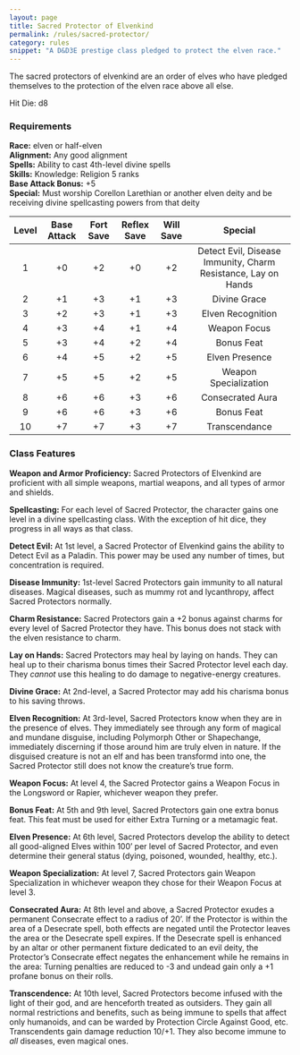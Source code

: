 ```yaml
---
layout: page
title: Sacred Protector of Elvenkind
permalink: /rules/sacred-protector/
category: rules
snippet: "A D&D3E prestige class pledged to protect the elven race."
---
```


The sacred protectors of elvenkind are an order of elves who have pledged themselves to the protection of the elven race above all else.

Hit Die: d8

### Requirements

**Race:** elven or half-elven  
**Alignment:** Any good alignment  
**Spells:** Ability to cast 4th-level divine spells  
**Skills:** Knowledge: Religion 5 ranks  
**Base Attack Bonus:** +5  
**Special:** Must worship Corellon Larethian or another elven deity and be receiving divine spellcasting powers from that deity  

| Level | Base Attack | Fort Save | Reflex Save | Will Save |                            Special                            |
|:-----:|:-----------:|:---------:|:-----------:|:---------:|:-------------------------------------------------------------:|
|   1   |     +0      |    +2     |     +0      |    +2     | Detect Evil, Disease Immunity, Charm Resistance, Lay on Hands |
|   2   |     +1      |    +3     |     +1      |    +3     | Divine Grace                                                  |
|   3   |     +2      |    +3     |     +1      |    +3     | Elven Recognition                                             |
|   4   |     +3      |    +4     |     +1      |    +4     | Weapon Focus                                                  |
|   5   |     +3      |    +4     |     +2      |    +4     | Bonus Feat                                                    |
|   6   |     +4      |    +5     |     +2      |    +5     | Elven Presence                                                |
|   7   |     +5      |    +5     |     +2      |    +5     | Weapon Specialization                                         |
|   8   |     +6      |    +6     |     +3      |    +6     | Consecrated Aura                                              |
|   9   |     +6      |    +6     |     +3      |    +6     | Bonus Feat                                                    |
|  10   |     +7      |    +7     |     +3      |    +7     | Transcendance                                                 |

### Class Features

**Weapon and Armor Proficiency:** Sacred Protectors of Elvenkind are proficient with all simple weapons, martial weapons, and all types of armor and shields.

**Spellcasting:** For each level of Sacred Protector, the character gains one level in a divine spellcasting class. With the exception of hit dice, they progress in all ways as that class.

**Detect Evil:** At 1st level, a Sacred Protector of Elvenkind gains the ability to Detect Evil as a Paladin. This power may be used any number of times, but concentration is required.

**Disease Immunity:** 1st-level Sacred Protectors gain immunity to all natural diseases. Magical diseases, such as mummy rot and lycanthropy, affect Sacred Protectors normally.

**Charm Resistance:** Sacred Protectors gain a +2 bonus against charms for every level of Sacred Protector they have. This bonus does not stack with the elven resistance to charm.

**Lay on Hands:** Sacred Protectors may heal by laying on hands. They can heal up to their charisma bonus times their Sacred Protector level each day. They _cannot_ use this healing to do damage to negative-energy creatures.

**Divine Grace:** At 2nd-level, a Sacred Protector may add his charisma bonus to his saving throws.

**Elven Recognition:** At 3rd-level, Sacred Protectors know when they are in the presence of elves. They immediately see through any form of magical and mundane disguise, including Polymorph Other or Shapechange, immediately discerning if those around him are truly elven in nature. If the disguised creature is not an elf and has been transformd into one, the Sacred Protector still does not know the creature’s true form.

**Weapon Focus:** At level 4, the Sacred Protector gains a Weapon Focus in the Longsword or Rapier, whichever weapon they prefer.

**Bonus Feat:** At 5th and 9th level, Sacred Protectors gain one extra bonus feat. This feat must be used for either Extra Turning or a metamagic feat.

**Elven Presence:** At 6th level, Sacred Protectors develop the ability to detect all good-aligned Elves within 100’ per level of Sacred Protector, and even determine their general status (dying, poisoned, wounded, healthy, etc.).

**Weapon Specialization:** At level 7, Sacred Protectors gain Weapon Specialization in whichever weapon they chose for their Weapon Focus at level 3.

**Consecrated Aura:** At 8th level and above, a Sacred Protector exudes a permanent Consecrate effect to a radius of 20’. If the Protector is within the area of a Desecrate spell, both effects are negated until the Protector leaves the area or the Desecrate spell expires. If the Desecrate spell is enhanced by an altar or other permanent fixture dedicated to an evil deity, the Protector’s Consecrate effect negates the enhancement while he remains in the area: Turning penalties are reduced to -3 and undead gain only a +1 profane bonus on their rolls.

**Transcendence:** At 10th level, Sacred Protectors become infused with the light of their god, and are henceforth treated as outsiders. They gain all normal restrictions and benefits, such as being immune to spells that affect only humanoids, and can be warded by Protection Circle Against Good, etc. Transcendents gain damage reduction 10/+1\. They also become immune to _all_ diseases, even magical ones.
